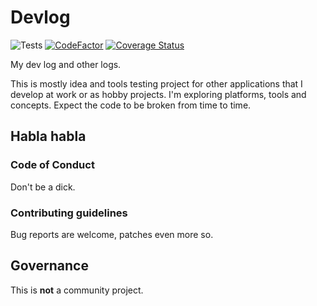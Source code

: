 # Devlog

![Tests](https://github.com/zgoda/devlog/workflows/Tests/badge.svg?branch=master) [![CodeFactor](https://www.codefactor.io/repository/github/zgoda/devlog/badge)](https://www.codefactor.io/repository/github/zgoda/devlog) [![Coverage Status](https://coveralls.io/repos/github/zgoda/devlog/badge.svg?branch=master)](https://coveralls.io/github/zgoda/devlog?branch=master)

My dev log and other logs.

This is mostly idea and tools testing project for other applications that I develop at work or as hobby projects. I'm exploring platforms, tools and concepts. Expect the code to be broken from time to time.

## Habla habla

### Code of Conduct

Don't be a dick.

### Contributing guidelines

Bug reports are welcome, patches even more so.

## Governance

This is **not** a community project.
